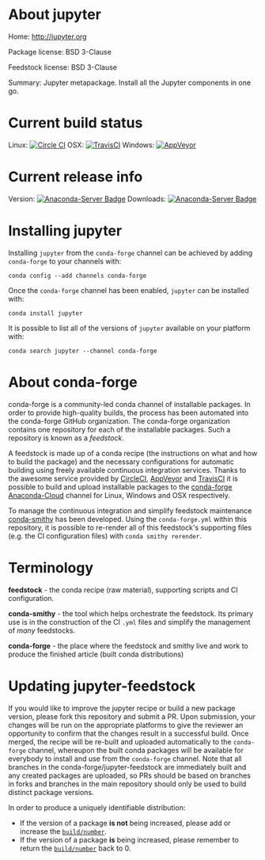 About jupyter
=============

Home: http://jupyter.org

Package license: BSD 3-Clause

Feedstock license: BSD 3-Clause

Summary: Jupyter metapackage. Install all the Jupyter components in one go.



Current build status
====================

Linux: [![Circle CI](https://circleci.com/gh/conda-forge/jupyter-feedstock.svg?style=shield)](https://circleci.com/gh/conda-forge/jupyter-feedstock)
OSX: [![TravisCI](https://travis-ci.org/conda-forge/jupyter-feedstock.svg?branch=master)](https://travis-ci.org/conda-forge/jupyter-feedstock)
Windows: [![AppVeyor](https://ci.appveyor.com/api/projects/status/github/conda-forge/jupyter-feedstock?svg=True)](https://ci.appveyor.com/project/conda-forge/jupyter-feedstock/branch/master)

Current release info
====================
Version: [![Anaconda-Server Badge](https://anaconda.org/conda-forge/jupyter/badges/version.svg)](https://anaconda.org/conda-forge/jupyter)
Downloads: [![Anaconda-Server Badge](https://anaconda.org/conda-forge/jupyter/badges/downloads.svg)](https://anaconda.org/conda-forge/jupyter)

Installing jupyter
==================

Installing `jupyter` from the `conda-forge` channel can be achieved by adding `conda-forge` to your channels with:

```
conda config --add channels conda-forge
```

Once the `conda-forge` channel has been enabled, `jupyter` can be installed with:

```
conda install jupyter
```

It is possible to list all of the versions of `jupyter` available on your platform with:

```
conda search jupyter --channel conda-forge
```


About conda-forge
=================

conda-forge is a community-led conda channel of installable packages.
In order to provide high-quality builds, the process has been automated into the
conda-forge GitHub organization. The conda-forge organization contains one repository
for each of the installable packages. Such a repository is known as a *feedstock*.

A feedstock is made up of a conda recipe (the instructions on what and how to build
the package) and the necessary configurations for automatic building using freely
available continuous integration services. Thanks to the awesome service provided by
[CircleCI](https://circleci.com/), [AppVeyor](http://www.appveyor.com/)
and [TravisCI](https://travis-ci.org/) it is possible to build and upload installable
packages to the [conda-forge](https://anaconda.org/conda-forge)
[Anaconda-Cloud](http://docs.anaconda.org/) channel for Linux, Windows and OSX respectively.

To manage the continuous integration and simplify feedstock maintenance
[conda-smithy](http://github.com/conda-forge/conda-smithy) has been developed.
Using the ``conda-forge.yml`` within this repository, it is possible to re-render all of
this feedstock's supporting files (e.g. the CI configuration files) with ``conda smithy rerender``.


Terminology
===========

**feedstock** - the conda recipe (raw material), supporting scripts and CI configuration.

**conda-smithy** - the tool which helps orchestrate the feedstock.
                   Its primary use is in the construction of the CI ``.yml`` files
                   and simplify the management of *many* feedstocks.

**conda-forge** - the place where the feedstock and smithy live and work to
                  produce the finished article (built conda distributions)


Updating jupyter-feedstock
==========================

If you would like to improve the jupyter recipe or build a new
package version, please fork this repository and submit a PR. Upon submission,
your changes will be run on the appropriate platforms to give the reviewer an
opportunity to confirm that the changes result in a successful build. Once
merged, the recipe will be re-built and uploaded automatically to the
`conda-forge` channel, whereupon the built conda packages will be available for
everybody to install and use from the `conda-forge` channel.
Note that all branches in the conda-forge/jupyter-feedstock are
immediately built and any created packages are uploaded, so PRs should be based
on branches in forks and branches in the main repository should only be used to
build distinct package versions.

In order to produce a uniquely identifiable distribution:
 * If the version of a package **is not** being increased, please add or increase
   the [``build/number``](http://conda.pydata.org/docs/building/meta-yaml.html#build-number-and-string).
 * If the version of a package **is** being increased, please remember to return
   the [``build/number``](http://conda.pydata.org/docs/building/meta-yaml.html#build-number-and-string)
   back to 0.
